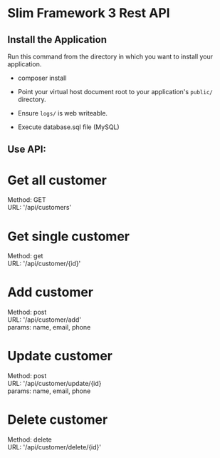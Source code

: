 # Slim Framework 3 Rest API

## Install the Application

Run this command from the directory in which you want to install your application.
* composer install

* Point your virtual host document root to your application's `public/` directory.
* Ensure `logs/` is web writeable.
* Execute database.sql file (MySQL)

## Use API:

# Get all customer
Method: GET <br/>
URL: '/api/customers' <br/>

# Get single customer
Method: get <br/>
URL: '/api/customer/{id}' <br/>

# Add customer
Method: post <br/>
URL: '/api/customer/add' <br/>
params: name, email, phone <br/>

# Update customer
Method: post <br/>
URL: '/api/customer/update/{id} <br/>
params: name, email, phone <br/>


# Delete customer
Method: delete <br/>
URL: '/api/customer/delete/{id}' <br/>